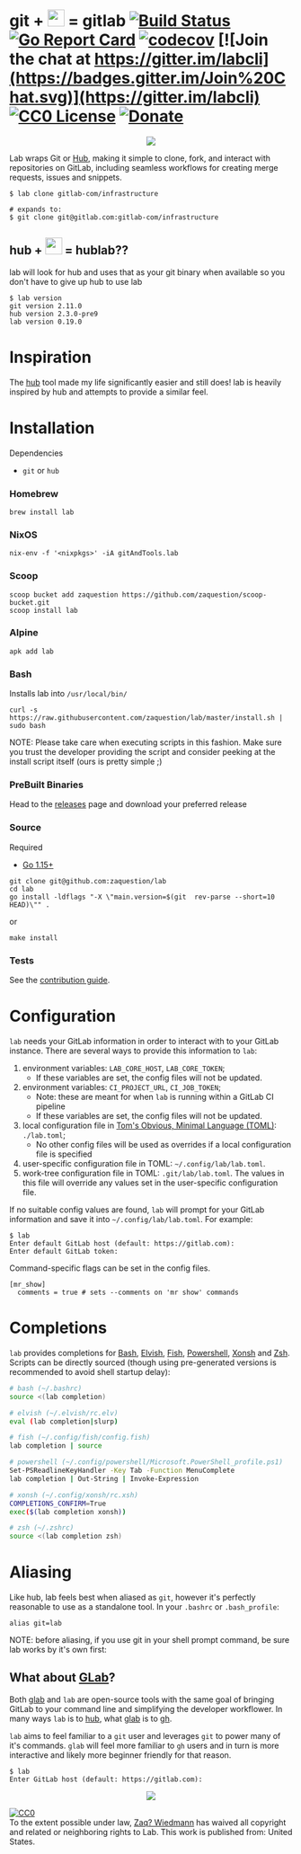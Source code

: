 # git + <img src="https://user-images.githubusercontent.com/3167497/34473826-40b4987c-ef2c-11e7-90b9-5ff322c4966f.png" width="30" height="30"> = gitlab [![Build Status](https://travis-ci.org/zaquestion/lab.svg?branch=master)](https://travis-ci.org/zaquestion/lab) [![Go Report Card](https://goreportcard.com/badge/github.com/zaquestion/lab)](https://goreportcard.com/report/github.com/zaquestion/lab) [![codecov](https://codecov.io/gh/zaquestion/lab/branch/master/graph/badge.svg)](https://codecov.io/gh/zaquestion/lab) [![Join the chat at https://gitter.im/labcli](https://badges.gitter.im/Join%20Chat.svg)](https://gitter.im/labcli) [![CC0 License](http://i.creativecommons.org/p/zero/1.0/88x31.png)](https://creativecommons.org/share-your-work/public-domain/cc0/) [![Donate](https://liberapay.com/assets/widgets/donate.svg)](https://liberapay.com/zaquestion/donate)

<p align="center"><img src="https://user-images.githubusercontent.com/1964720/42740177-6478d834-8858-11e8-9667-97f193ecb404.gif" align="center"></p>

Lab wraps Git or [Hub](https://github.com/github/hub), making it simple to clone, fork, and interact with repositories on GitLab, including seamless workflows for creating merge requests, issues and snippets.

```
$ lab clone gitlab-com/infrastructure

# expands to:
$ git clone git@gitlab.com:gitlab-com/infrastructure
```

## hub + <img src="https://user-images.githubusercontent.com/3167497/34473826-40b4987c-ef2c-11e7-90b9-5ff322c4966f.png" width="30" height="30"> = hublab??

lab will look for hub and uses that as your git binary when available so you don't have to give up hub to use lab
```
$ lab version
git version 2.11.0
hub version 2.3.0-pre9
lab version 0.19.0
```

# Inspiration

The [hub](https://github.com/github/hub) tool made my life significantly easier and still does! lab is heavily inspired by hub and attempts to provide a similar feel.

# Installation

Dependencies

* `git` or `hub`

### Homebrew
```
brew install lab
```

### NixOS
```
nix-env -f '<nixpkgs>' -iA gitAndTools.lab
```

### Scoop
```
scoop bucket add zaquestion https://github.com/zaquestion/scoop-bucket.git
scoop install lab
```

### Alpine
```
apk add lab
```

### Bash

Installs lab into `/usr/local/bin/`
```
curl -s https://raw.githubusercontent.com/zaquestion/lab/master/install.sh | sudo bash
```
NOTE: Please take care when executing scripts in this fashion. Make sure you
trust the developer providing the script and consider peeking at the install
script itself (ours is pretty simple ;)

### PreBuilt Binaries

Head to the [releases](https://github.com/zaquestion/lab/releases) page and download your preferred release

### Source

Required
* [Go 1.15+](https://golang.org/doc/install)

```
git clone git@github.com:zaquestion/lab
cd lab
go install -ldflags "-X \"main.version=$(git  rev-parse --short=10 HEAD)\"" .
```

or

```
make install
```

### Tests
See the [contribution guide](CONTRIBUTING.md).

# Configuration

`lab` needs your GitLab information in order to interact with to your GitLab
instance. There are several ways to provide this information to `lab`:

1. environment variables: `LAB_CORE_HOST`, `LAB_CORE_TOKEN`;
    - If these variables are set, the config files will not be updated.
2. environment variables: `CI_PROJECT_URL`, `CI_JOB_TOKEN`;
    - Note: these are meant for when `lab` is running within a GitLab CI pipeline
    - If these variables are set, the config files will not be updated.
3. local configuration file in [Tom's Obvious, Minimal Language (TOML)](https://github.com/toml-lang/toml): `./lab.toml`;
    - No other config files will be used as overrides if a local configuration file is specified
4. user-specific configuration file in TOML: `~/.config/lab/lab.toml`.
5. work-tree configuration file in TOML: `.git/lab/lab.toml`.  The values in
this file will override any values set in the user-specific configuration file.

If no suitable config values are found, `lab` will prompt for your GitLab
information and save it into `~/.config/lab/lab.toml`.
For example:
```
$ lab
Enter default GitLab host (default: https://gitlab.com):
Enter default GitLab token:
```

Command-specific flags can be set in the config files.

```
[mr_show]
  comments = true # sets --comments on 'mr show' commands

```
# Completions

`lab` provides completions for [Bash], [Elvish], [Fish], [Powershell], [Xonsh] and [Zsh].
Scripts can be directly sourced (though using pre-generated versions is recommended to avoid shell startup delay):

```sh
# bash (~/.bashrc)
source <(lab completion)

# elvish (~/.elvish/rc.elv)
eval (lab completion|slurp)

# fish (~/.config/fish/config.fish)
lab completion | source

# powershell (~/.config/powershell/Microsoft.PowerShell_profile.ps1)
Set-PSReadlineKeyHandler -Key Tab -Function MenuComplete
lab completion | Out-String | Invoke-Expression

# xonsh (~/.config/xonsh/rc.xsh)
COMPLETIONS_CONFIRM=True
exec($(lab completion xonsh))

# zsh (~/.zshrc)
source <(lab completion zsh)
```

# Aliasing

Like hub, lab feels best when aliased as `git`, however it's perfectly reasonable to use as a standalone tool. In your `.bashrc` or `.bash_profile`:

```
alias git=lab
```

NOTE: before aliasing, if you use git in your shell prompt command, be sure lab works by it's own first:

## What about [GLab](https://github.com/profclem/glab)?

Both [glab] and `lab` are open-source tools with the same goal of bringing GitLab to your command line and simplifying the developer workflower. In many ways `lab` is to [hub], what [glab] is to [gh].

`lab` aims to feel familiar to a `git` user and leverages `git` to power many of it's commands. `glab` will feel more familiar to `gh` users and in turn is more interactive and likely more beginner friendly for that reason.


```
$ lab
Enter GitLab host (default: https://gitlab.com):
```

<p align="center"><img src="https://user-images.githubusercontent.com/2358914/34196973-420d389a-e519-11e7-92e6-3a1486d6b280.png" align="center"></p>

<p xmlns:dct="http://purl.org/dc/terms/">
  <a rel="license"
     href="http://creativecommons.org/publicdomain/zero/1.0/">
    <img src="https://licensebuttons.net/p/zero/1.0/88x31.png" style="border-style: none;" alt="CC0" />
  </a>
  <br />
  To the extent possible under law,
  <a rel="dct:publisher"
     href="https://github.com/zaquestion/lab">
    <span property="dct:title">Zaq? Wiedmann</span></a>
  has waived all copyright and related or neighboring rights to
  <span property="dct:title">Lab</span>.
  This work is published from:
<span property="vcard:Country" datatype="dct:ISO3166"
      content="US" about="https://github.com/zaquestion/lab">
  United States</span>.
</p>




[Bash]:https://www.gnu.org/software/bash/
[Elvish]:https://elv.sh/
[Fish]:https://fishshell.com/
[Powershell]:https://microsoft.com/powershell
[Xonsh]:https://xon.sh/
[Zsh]:https://www.zsh.org/

[gh]:https://github.com/cli/cli
[hub]:https://github.com/github/hub
[lab]:https://github.com/zaquestion/lab
[glab]:https://github.com/profclem/glab
